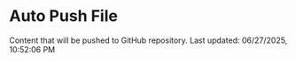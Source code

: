 # Auto Push File

Content that will be pushed to GitHub repository.
Last updated: 06/27/2025, 10:52:06 PM